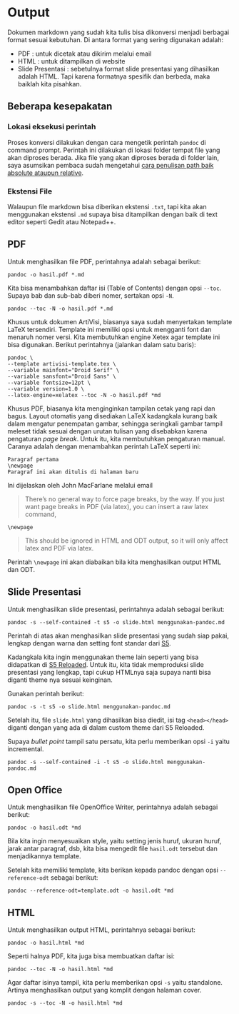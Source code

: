 # Output #

Dokumen markdown yang sudah kita tulis bisa dikonversi menjadi berbagai format sesuai kebutuhan.
Di antara format yang sering digunakan adalah:

* PDF : untuk dicetak atau dikirim melalui email
* HTML : untuk ditampilkan di website
* Slide Presentasi : 
    sebetulnya format slide presentasi yang dihasilkan adalah HTML. 
    Tapi karena formatnya spesifik dan berbeda, maka baiklah kita pisahkan.

## Beberapa kesepakatan ##


### Lokasi eksekusi perintah ###
Proses konversi dilakukan dengan cara mengetik perintah `pandoc` di command prompt. 
Perintah ini dilakukan di lokasi folder tempat file yang akan diproses berada. 
Jika file yang akan diproses berada di folder lain, 
saya asumsikan pembaca sudah mengetahui [cara penulisan path baik absolute ataupun relative](http://en.wikipedia.org/wiki/Path_(computing)).

### Ekstensi File ###
Walaupun file markdown bisa diberikan ekstensi `.txt`, tapi kita akan menggunakan ekstensi `.md`
supaya bisa ditampilkan dengan baik di text editor seperti Gedit atau Notepad++.


## PDF ##

Untuk menghasilkan file PDF, perintahnya adalah sebagai berikut:

```
pandoc -o hasil.pdf *.md
```

Kita bisa menambahkan daftar isi (Table of Contents) dengan opsi `--toc`. 
Supaya bab dan sub-bab diberi nomer, sertakan opsi `-N`.

```
pandoc --toc -N -o hasil.pdf *.md
```

Khusus untuk dokumen ArtiVisi, biasanya saya sudah menyertakan template LaTeX tersendiri. 
Template ini memiliki opsi untuk mengganti font dan menaruh nomer versi. 
Kita membutuhkan engine Xetex agar template ini bisa digunakan. 
Berikut perintahnya (jalankan dalam satu baris):

```
pandoc \
--template artivisi-template.tex \
--variable mainfont="Droid Serif" \
--variable sansfont="Droid Sans" \
--variable fontsize=12pt \
--variable version=1.0 \
--latex-engine=xelatex --toc -N -o hasil.pdf *md
```

Khusus PDF, biasanya kita menginginkan tampilan cetak yang rapi dan bagus. 
Layout otomatis yang disediakan LaTeX kadangkala kurang baik dalam mengatur penempatan gambar, 
sehingga seringkali gambar tampil meleset tidak sesuai dengan urutan tulisan yang disebabkan karena pengaturan _page break_. 
Untuk itu, kita membutuhkan pengaturan manual. Caranya adalah dengan menambahkan perintah LaTeX seperti ini:

```
Paragraf pertama
\newpage
Paragraf ini akan ditulis di halaman baru
```

Ini dijelaskan oleh John MacFarlane melalui email

> There’s no general way to force page breaks, by the way. 
> If you just want page breaks in PDF (via latex), you can insert a raw latex command,

```
\newpage
```

> This should be ignored in HTML and ODT output, so it will only affect latex and PDF via latex.

Perintah `\newpage` ini akan diabaikan bila kita menghasilkan output HTML dan ODT.

## Slide Presentasi ##

Untuk menghasilkan slide presentasi, perintahnya adalah sebagai berikut:

```
pandoc -s --self-contained -t s5 -o slide.html menggunakan-pandoc.md
```

Perintah di atas akan menghasilkan slide presentasi yang sudah siap pakai, lengkap dengan warna dan setting font standar dari [S5](http://en.wikipedia.org/wiki/S5_(file_format)). 

Kadangkala kita ingin menggunakan theme lain seperti yang bisa didapatkan di [S5 Reloaded](http://www.netzgesta.de/S5/). 
Untuk itu, kita tidak memproduksi slide presentasi yang lengkap, tapi cukup HTMLnya saja supaya nanti bisa diganti theme nya sesuai keinginan. 

Gunakan perintah berikut:

```
pandoc -s -t s5 -o slide.html menggunakan-pandoc.md
```

Setelah itu, file `slide.html` yang dihasilkan bisa diedit, isi tag `<head></head>` diganti dengan yang ada di dalam custom theme dari S5 Reloaded.


Supaya _bullet point_ tampil satu persatu, kita perlu memberikan opsi `-i` yaitu incremental.

```
pandoc -s --self-contained -i -t s5 -o slide.html menggunakan-pandoc.md
```


## Open Office ##

Untuk menghasilkan file OpenOffice Writer, perintahnya adalah sebagai berikut:

```
pandoc -o hasil.odt *md
```

Bila kita ingin menyesuaikan style, yaitu setting jenis huruf, ukuran huruf, jarak antar paragraf, dsb, 
kita bisa mengedit file `hasil.odt` tersebut dan menjadikannya template. 

Setelah kita memiliki template, kita berikan kepada pandoc dengan opsi `--reference-odt` sebagai berikut:

```
pandoc --reference-odt=template.odt -o hasil.odt *md
```

## HTML ##

Untuk menghasilkan output HTML, perintahnya sebagai berikut:

```
pandoc -o hasil.html *md
```

Seperti halnya PDF, kita juga bisa membuatkan daftar isi:

```
pandoc --toc -N -o hasil.html *md
```

Agar daftar isinya tampil, kita perlu memberikan opsi `-s` yaitu standalone. Artinya menghasilkan output yang komplit dengan halaman cover.

```
pandoc -s --toc -N -o hasil.html *md
```

